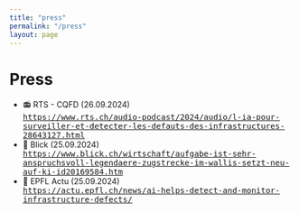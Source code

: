 ```yaml
---
title: "press"
permalink: "/press"
layout: page
---
```


# Press

<ul>
<li> 📻 RTS - CQFD (26.09.2024) <div class="ellipsis"><a href="https://www.rts.ch/audio-podcast/2024/audio/l-ia-pour-surveiller-et-detecter-les-defauts-des-infrastructures-28643127.html"><tt>https://www.rts.ch/audio-podcast/2024/audio/l-ia-pour-surveiller-et-detecter-les-defauts-des-infrastructures-28643127.html</tt></a></div></li>
<li>📰 Blick (25.09.2024) <div class="ellipsis"><a href="https://www.blick.ch/wirtschaft/aufgabe-ist-sehr-anspruchsvoll-legendaere-zugstrecke-im-wallis-setzt-neu-auf-ki-id20169584.html"><tt>https://www.blick.ch/wirtschaft/aufgabe-ist-sehr-anspruchsvoll-legendaere-zugstrecke-im-wallis-setzt-neu-auf-ki-id20169584.htm</tt></a></div></li>
<li>📰 EPFL Actu (25.09.2024) <div class="ellipsis"><a href="https://actu.epfl.ch/news/ai-helps-detect-and-monitor-infrastructure-defects/"><tt>https://actu.epfl.ch/news/ai-helps-detect-and-monitor-infrastructure-defects/</tt></a></div></li>
</ul>